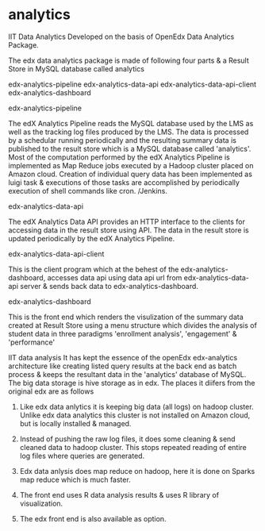 # analytics
IIT Data Analytics Developed on the basis of OpenEdx Data Analytics Package. 

The edx data analytics package is made of following four parts & a Result Store in MySQL database called analytics

edx-analytics-pipeline
edx-analytics-data-api
edx-analytics-data-api-client
edx-analytics-dashboard

edx-analytics-pipeline

The edX Analytics Pipeline reads the MySQL database used by the LMS as well as the tracking log files produced by the LMS. The data is processed by a schedular running periodically and the resulting summary data is published to the result store which is a MySQL database called 'analytics'. Most of the computation performed by the edX Analytics Pipeline is implemented as Map Reduce jobs executed by a Hadoop cluster placed on Amazon cloud. Creation of individual query data has been implemented as luigi task & executions of those tasks are accomplished by periodically execution of shell commands like cron. /Jenkins.

edx-analytics-data-api

The edX Analytics Data API provides an HTTP interface to the clients for accessing data in the result store using API. The data in the result store is updated periodically by the edX Analytics Pipeline.

edx-analytics-data-api-client

This is the client program which at the behest of the edx-analytics-dashboard, accesses data api using data api url from edx-analytics-data-api server & sends back data to edx-analytics-dashboard.

edx-analytics-dashboard

This is the front end which renders the visulization of the summary data created at Result Store using a menu structure which divides the analysis of student data in three paradigms 'enrollment analysis', 'engagement' & 'performance'

IIT data analysis 
It has kept the essence of the openEdx edx-analytics architecture like creating listed query results at the back end as batch process & keeps the resultant data in the 'analytics' database of MySQL. The big data storage is hive storage as in edx. The places it diifers from the original edx are as follows

1. Like edx data anlytics it is keeping big data (all logs) on hadoop cluster. Unlike edx data analytics this cluster is not installed on Amazon cloud, but is locally installed & managed.

2. Instead of pushing the raw log files, it does some cleaning & send cleaned data to hadoop cluster. This stops repeated reading of entire log files where queries are generated.
3. Edx data anlysis does map reduce on hadoop, here it is done on Sparks map reduce which is much faster.
4. The front end uses R data analysis results & uses R library of visualization.
5. The edx front end is also available as option.


